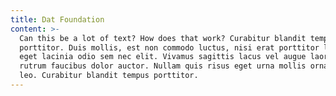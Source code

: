 ```yaml
---
title: Dat Foundation
content: >-
  Can this be a lot of text? How does that work? Curabitur blandit tempus
  porttitor. Duis mollis, est non commodo luctus, nisi erat porttitor ligula,
  eget lacinia odio sem nec elit. Vivamus sagittis lacus vel augue laoreet
  rutrum faucibus dolor auctor. Nullam quis risus eget urna mollis ornare vel eu
  leo. Curabitur blandit tempus porttitor.
---
```


